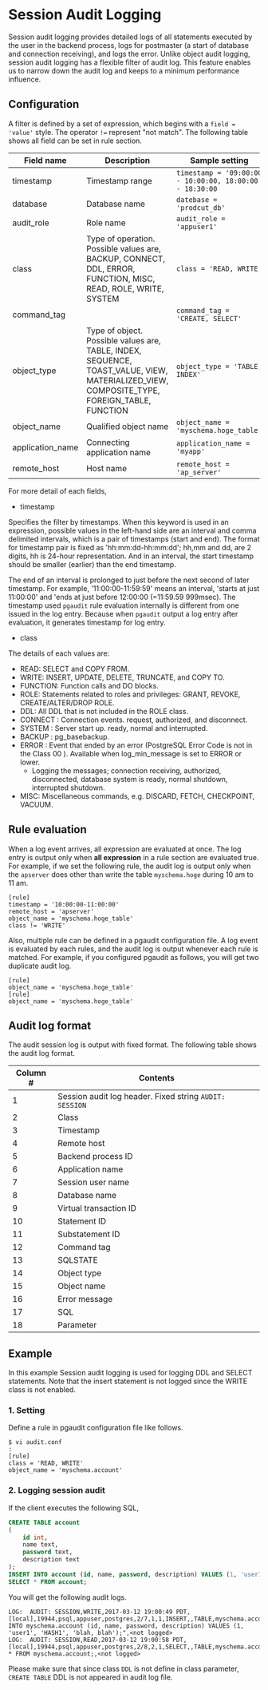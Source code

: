 # Session Audit Logging
Session audit logging provides detailed logs of all statements executed by the user in the backend process, logs for postmaster (a start of database and connection receiving), and logs the error. Unlike object audit logging, session audit logging has a flexible filter of audit log. This feature enables us to narrow down the audit log and keeps to a minimum performance influence.

## Configuration
A filter is defined by a set of expression, which begins with a `field = 'value'` style. The operator `!=` represent "not match". The following table shows all field can be set in rule section.

|Field name|Description|Sample setting|
|----------|-----------|---------------|
|timestamp|Timestamp range|`timestamp = '09:00:00 - 10:00:00, 18:00:00 - 18:30:00`|
|database|Database name|`datebase = 'prodcut_db'`|
|audit_role|Role name| `audit_role = 'appuser1'`|
|class|Type of operation. Possible values are, <br> BACKUP, CONNECT, DDL, ERROR, FUNCTION, MISC, READ, ROLE, WRITE, SYSTEM|`class = 'READ, WRITE'`|
|command_tag||`command_tag = 'CREATE, SELECT'`|
|object_type|Type of object. Possible values are,<br> TABLE, INDEX, SEQUENCE, TOAST_VALUE, VIEW, MATERIALIZED_VIEW, COMPOSITE_TYPE, FOREIGN_TABLE, FUNCTION|`object_type = 'TABLE, INDEX'`|
|object_name|Qualified object name|`object_name = 'myschema.hoge_table'`|
|application_name|Connecting application name|`application_name = 'myapp'`|
|remote_host|Host name|`remote_host = 'ap_server'`|

For more detail of each fields,

* timestamp

Specifies the filter by timestamps. When this keyword is used in an expression, possible values in the left-hand side are an interval and comma delimited intervals, which is a pair of timestamps (start and end). The format for timestamp pair is fixed as 'hh:mm:dd-hh:mm:dd';
 hh,mm and dd, are 2 digits, hh is 24-hour representation. And in an interval, the start timestamp should be smaller (earlier) than the end timestamp.

The end of an interval is prolonged to just before the next second of later timestamp. For example, '11:00:00-11:59:59' means an interval, 'starts at just 11:00:00' and 'ends at just before 12:00:00 (=11:59.59 999msec).
The timestamp used `pgaudit` rule evaluation internally is different from one issued in the log entry. Because when `pgaudit` output a log entry after evaluation, it generates timestamp for log entry.

* class

The details of each values are:
* READ: SELECT and COPY FROM.
* WRITE: INSERT, UPDATE, DELETE, TRUNCATE, and COPY TO.
* FUNCTION: Function calls and DO blocks.
* ROLE: Statements related to roles and privileges: GRANT, REVOKE, CREATE/ALTER/DROP ROLE.
* DDL: All DDL that is not included in the ROLE class.
* CONNECT : Connection events. request, authorized, and disconnect.
* SYSTEM : Server start up. ready, normal and interrupted.
* BACKUP : pg_basebackup.
* ERROR : Event that ended by an error (PostgreSQL Error Code is not in the Class 00 ). Available when log_min_message is set to ERROR or lower.
    *  Logging the messages; connection receiving, authorized, disconnected, database system is ready, normal shutdown, interrupted shutdown.
* MISC: Miscellaneous commands, e.g. DISCARD, FETCH, CHECKPOINT, VACUUM.

## Rule evaluation
When a log event arrives, all expression are evaluated at once. The log entry is output only when **all expression** in a rule section are evaluated true. For example, if we set the following rule, the audit log is output only when the `apserver` does other than write the table `myschema.hoge` during 10 am to 11 am.
```
[rule]
timestamp = '10:00:00-11:00:00'
remote_host = 'apserver'
object_name = 'myschema.hoge_table'
class != 'WRITE'
```

Also, multiple rule can be defined in a pgaudit configuration file. A log event is evaluated by each rules, and the audit log is output whenever each rule is matched. For example, if you configured pgaudit as follows, you will get two duplicate audit log.
```
[rule]
object_name = 'myschema.hoge_table'
[rule]
object_name = 'myschema.hoge_table'
```

## Audit log format
The audit session log is output with fixed format. The following table shows the audit log format.

|Column #|Contents|
|----|--------|
|1|Session audit log header. Fixed string `AUDIT: SESSION`|
|2|Class|
|3|Timestamp|
|4|Remote host|
|5|Backend process ID|
|6|Application name|
|7|Session user name|
|8|Database name|
|9|Virtual transaction ID|
|10|Statement ID|
|11|Substatement ID|
|12|Command tag|
|13|SQLSTATE|
|14|Object type|
|15|Object name|
|16|Error message|
|17|SQL|
|18|Parameter|

## Example

In this example Session audit logging is used for logging DDL and SELECT statements. Note that the insert statement is not logged since the WRITE class is not enabled.

### 1. Setting
Define a rule in pgaudit configuration file like follows.

```
$ vi audit.conf
:
[rule]
class = 'READ, WRITE'
object_name = 'myschema.account'
```

### 2. Logging session audit

If the client executes the following SQL,
```sql
CREATE TABLE account
(
    id int,
    name text,
    password text,
    description text
);
INSERT INTO account (id, name, password, description) VALUES (1, 'user1', 'HASH1', 'blah, blah');
SELECT * FROM account;
```

You will get the following audit logs.

```
LOG:  AUDIT: SESSION,WRITE,2017-03-12 19:00:49 PDT,[local],19944,psql,appuser,postgres,2/7,1,1,INSERT,,TABLE,myschema.account,,"INSERT INTO myschema.account (id, name, password, description) VALUES (1, 'user1', 'HASH1', 'blah, blah');",<not logged>
LOG:  AUDIT: SESSION,READ,2017-03-12 19:00:58 PDT,[local],19944,psql,appuser,postgres,2/8,2,1,SELECT,,TABLE,myschema.account,,SELECT * FROM myschema.account;,<not logged>
```

Please make sure that since class `DDL` is not define in class parameter, `CREATE TABLE` DDL is not appeared in audit log file.
